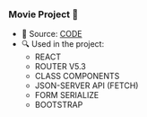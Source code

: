 ### Movie Project  🚀 
  - 🔑 Source: [CODE](https://github.com/iamrajabli/MovieProjectWithReact)
  - 🔍 Used in the project:
    - REACT
    - ROUTER V5.3
    - CLASS COMPONENTS
    - JSON-SERVER API (FETCH)
    - FORM SERIALIZE
    - BOOTSTRAP